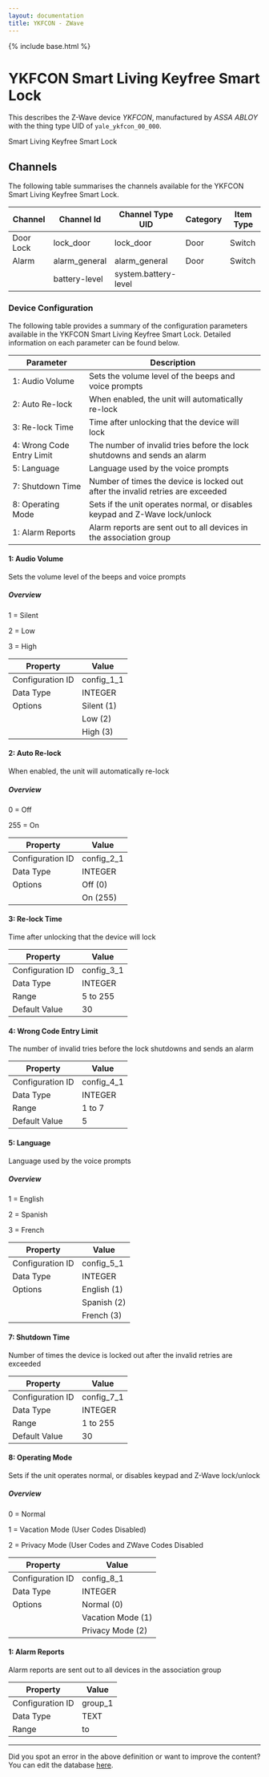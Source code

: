 ```yaml
---
layout: documentation
title: YKFCON - ZWave
---
```


{% include base.html %}

# YKFCON Smart Living Keyfree Smart Lock

This describes the Z-Wave device *YKFCON*, manufactured by *ASSA ABLOY* with the thing type UID of ```yale_ykfcon_00_000```. 

Smart Living Keyfree Smart Lock


## Channels
The following table summarises the channels available for the YKFCON Smart Living Keyfree Smart Lock.

| Channel | Channel Id | Channel Type UID | Category | Item Type |
|---------|------------|------------------|----------|-----------|
| Door Lock | lock_door | lock_door | Door | Switch |
| Alarm | alarm_general | alarm_general | Door | Switch |
|  | battery-level | system.battery-level |  |  |


### Device Configuration
The following table provides a summary of the configuration parameters available in the YKFCON Smart Living Keyfree Smart Lock.
Detailed information on each parameter can be found below.

| Parameter   | Description |
|-------------|-------------|
| 1: Audio Volume | Sets the volume level of the beeps and voice prompts |
| 2: Auto Re-lock | When enabled, the unit will automatically re-lock |
| 3: Re-lock Time | Time after unlocking that the device will lock |
| 4: Wrong Code Entry Limit | The number of invalid tries before the lock shutdowns and sends an alarm |
| 5: Language | Language used by the voice prompts |
| 7: Shutdown Time | Number of times the device is locked out after the invalid retries are exceeded |
| 8: Operating Mode | Sets if the unit operates normal, or disables keypad and Z-Wave lock/unlock |
| 1: Alarm Reports | Alarm reports are sent out to all devices in the association group |


#### 1: Audio Volume

Sets the volume level of the beeps and voice prompts  


##### Overview 

1 = Silent

2 = Low

3 = High


| Property         | Value    |
|------------------|----------|
| Configuration ID | config_1_1 |
| Data Type        | INTEGER || Default Value | 3 |
| Options | Silent (1) |
|  | Low (2) |
|  | High (3) |


#### 2: Auto Re-lock

When enabled, the unit will automatically re-lock  


##### Overview 

0 = Off

255 = On


| Property         | Value    |
|------------------|----------|
| Configuration ID | config_2_1 |
| Data Type        | INTEGER || Default Value | 0 |
| Options | Off (0) |
|  | On (255) |


#### 3: Re-lock Time

Time after unlocking that the device will lock


| Property         | Value    |
|------------------|----------|
| Configuration ID | config_3_1 |
| Data Type        | INTEGER |
| Range | 5 to 255 |
| Default Value | 30 |


#### 4: Wrong Code Entry Limit

The number of invalid tries before the lock shutdowns and sends an alarm


| Property         | Value    |
|------------------|----------|
| Configuration ID | config_4_1 |
| Data Type        | INTEGER |
| Range | 1 to 7 |
| Default Value | 5 |


#### 5: Language

Language used by the voice prompts  


##### Overview 

1 = English

2 = Spanish

3 = French


| Property         | Value    |
|------------------|----------|
| Configuration ID | config_5_1 |
| Data Type        | INTEGER || Default Value | 1 |
| Options | English (1) |
|  | Spanish (2) |
|  | French (3) |


#### 7: Shutdown Time

Number of times the device is locked out after the invalid retries are exceeded


| Property         | Value    |
|------------------|----------|
| Configuration ID | config_7_1 |
| Data Type        | INTEGER |
| Range | 1 to 255 |
| Default Value | 30 |


#### 8: Operating Mode

Sets if the unit operates normal, or disables keypad and Z-Wave lock/unlock  


##### Overview 

0 = Normal

1 = Vacation Mode (User Codes Disabled)

2 = Privacy Mode (User Codes and ZWave Codes Disabled


| Property         | Value    |
|------------------|----------|
| Configuration ID | config_8_1 |
| Data Type        | INTEGER || Default Value | 0 |
| Options | Normal (0) |
|  | Vacation Mode (1) |
|  | Privacy Mode (2) |


#### 1: Alarm Reports

Alarm reports are sent out to all devices in the association group


| Property         | Value    |
|------------------|----------|
| Configuration ID | group_1 |
| Data Type        | TEXT |
| Range |  to  |


---

Did you spot an error in the above definition or want to improve the content?
You can edit the database [here](http://www.cd-jackson.com/index.php/zwave/zwave-device-database/zwave-device-list/devicesummary/292).
